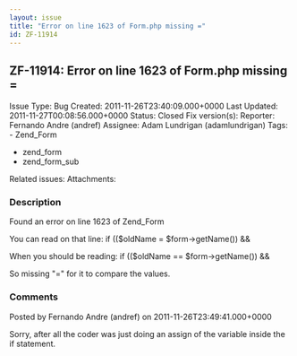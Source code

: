 ```yaml
---
layout: issue
title: "Error on line 1623 of Form.php missing ="
id: ZF-11914
---
```


ZF-11914: Error on line 1623 of Form.php missing =
--------------------------------------------------

 Issue Type: Bug Created: 2011-11-26T23:40:09.000+0000 Last Updated: 2011-11-27T00:08:56.000+0000 Status: Closed Fix version(s): 
 Reporter:  Fernando Andre (andref)  Assignee:  Adam Lundrigan (adamlundrigan)  Tags: - Zend\_Form
- zend\_form
- zend\_form\_sub
 
 Related issues: 
 Attachments: 
### Description

Found an error on line 1623 of Zend\_Form

You can read on that line: if (($oldName = $form->getName()) &&

When you should be reading: if (($oldName == $form->getName()) &&

So missing "=" for it to compare the values.

 

 

### Comments

Posted by Fernando Andre (andref) on 2011-11-26T23:49:41.000+0000

Sorry, after all the coder was just doing an assign of the variable inside the if statement.

 

 